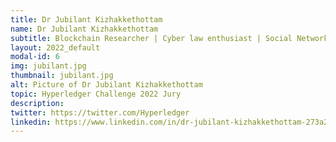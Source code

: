 ```yaml
---
title: Dr Jubilant Kizhakkethottam
name: Dr Jubilant Kizhakkethottam
subtitle: Blockchain Researcher | Cyber law enthusiast | Social Network Analyst | Speaker
layout: 2022_default
modal-id: 6
img: jubilant.jpg
thumbnail: jubilant.jpg
alt: Picture of Dr Jubilant Kizhakkethottam
topic: Hyperledger Challenge 2022 Jury
description: 
twitter: https://twitter.com/Hyperledger
linkedin: https://www.linkedin.com/in/dr-jubilant-kizhakkethottam-273a2517/
---
```

